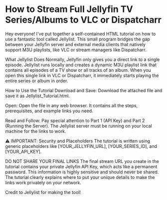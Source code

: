 # How to Stream Full Jellyfin TV Series/Albums to VLC or Dispatcharr

Hey everyone! I've put together a self-contained HTML tutorial on how to use a fantastic tool called Jellylist. This small program bridges the gap between your Jellyfin server and external media clients that natively support M3U playlists, like VLC or stream managers like Dispatcharr.

What Jellylist Does
Normally, Jellyfin only gives you a direct link to a single episode. Jellylist runs locally and creates a dynamic M3U playlist link that contains all episodes of a TV show or all tracks of an album. When you open this single link in VLC or Dispatcharr, it immediately starts playing the entire series or album in order.

How to Use the Tutorial
Download and Save: Download the attached file and save it as Jellylist_Tutorial.html.

Open: Open the file in any web browser. It contains all the steps, prerequisites, and example links you need.

Read and Follow: Pay special attention to Part 1 (API Key) and Part 2 (Running the Server). The Jellylist server must be running on your local machine for the links to work.

⚠️ IMPORTANT: Security and Placeholders
The tutorial is written using generic placeholders like [YOUR_JELLYFIN_URL], [YOUR_SERIES_ID], and [YOUR_API_KEY].

DO NOT SHARE YOUR FINAL LINKS The final stream URL you create in the tutorial contains your private Jellyfin API Key, which acts like a permanent password. This information is highly sensitive and should never be shared. The tutorial clearly explains where to put your unique details to make the links work privately on your network.

Credit to Jellylist for making the tool!

